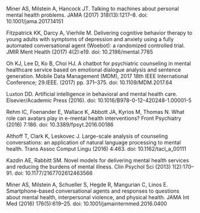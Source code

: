 Miner AS, Milstein A, Hancock JT. Talking to machines about personal mental health problems. JAMA (2017) 318(13):1217–8. doi: 10.1001/jama.2017.14151

Fitzpatrick KK, Darcy A, Vierhile M. Delivering cognitive behavior therapy to young adults with symptoms of depression and anxiety using a fully automated conversational agent (Woebot): a randomized controlled trial. JMIR Ment Health (2017) 4(2):e19. doi: 10.2196/mental.7785

Oh KJ, Lee D, Ko B, Choi HJ. A chatbot for psychiatric counseling in mental healthcare service based on emotional dialogue analysis and sentence generation. Mobile Data Management (MDM), 2017 18th IEEE International Conference; 29.IEEE. (2017) pp. 371–375. doi: 10.1109/MDM.2017.64

Luxton DD. Artificial intelligence in behavioral and mental health care. Elsevier/Academic Press (2016). doi: 10.1016/B978-0-12-420248-1.00001-5

Rehm IC, Foenander E, Wallace K, Abbott JA, Kyrios M, Thomas N. What role can avatars play in e-mental health interventions? Front Psychiatry (2016) 7:186. doi: 10.3389/fpsyt.2016.00186

Althoff T, Clark K, Leskovec J. Large-scale analysis of counseling conversations: an application of natural language processing to mental health. Trans Assoc Comput Lingu (2016) 4:463. doi: 10.1162/tacl_a_00111

Kazdin AE, Rabbitt SM. Novel models for delivering mental health services and reducing the burdens of mental illness. Clin Psychol Sci (2013) 1(2):170–91. doi: 10.1177/2167702612463566

Miner AS, Milstein A, Schueller S, Hegde R, Mangurian C, Linos E. Smartphone-based conversational agents and responses to questions about mental health, interpersonal violence, and physical health. JAMA Int Med (2016) 176(5):619–25. doi: 10.1001/jamainternmed.2016.0400
